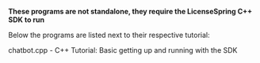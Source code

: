 **These programs are not standalone, they require the LicenseSpring C++ SDK to run**

Below the programs are listed next to their respective tutorial:

chatbot.cpp - C++ Tutorial: Basic getting up and running with the SDK
